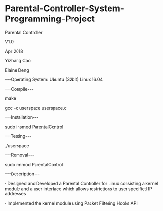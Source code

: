# Parental-Controller-System-Programming-Project

Parental Controller

V1.0

Apr 2018

Yizhang Cao

Elaine Deng

---Operating System: Ubuntu (32bit) Linux 16.04

---Compile---

make

gcc -o userspace userspace.c

---Installation---

sudo insmod ParentalControl

---Testing---

./userspace

---Removal---

sudo rmmod ParentalControl

---Description---

· Designed and Developed a Parental Controller for Linux consisting a kernel module and a user interface which allows restrictions to user specified IP addresses

· Implemented the kernel module using Packet Filtering Hooks API
